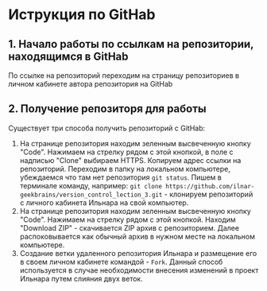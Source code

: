 # Иструкция по GitHab
## 1. Начало работы по ссылкам на репозитории, находящимся в GitHab
По ссылке на репозиторий переходим на страницу репозиториев в личном кабинете автора репозитория на GitHab

## 2. Получение репозиторя для работы
Существует три способа получить репозиторий с GitHab:
1. На странице репозитория находим зеленным высвеченную кнопку "Code". Нажимаем на стрелку рядом с этой кнопкой, в поле с надписью "Clone" выбираем HTTPS. Копируем адрес ссылки на репозиторий. Переходим в папку на локальном компьютере, убеждаемся что там нет репозитория `git status`. Пишем в терминале команду, например: `git clone https://github.com/ilnar-geekbrains/version_control_lection_3.git` - клонируем репозиторий с личного кабинета Ильнара на свой компьютер.
2. На странице репозитория находим зеленным высвеченную кнопку "Code". Нажимаем на стрелку рядом с этой кнопкой. Находим "Download ZIP" - скачивается ZIP архив с репозиторием. Далее распоковывается как обычный архив в нужном месте на локальном компьютере.
3. Создание ветки удаленного репозитория Ильнара и размещение его в своем личном кабинете командой - `Fork`. Данный способ используется в случае необходимости внесения изменений в проект Ильнара путем слияния двух веток. 

##

##

##